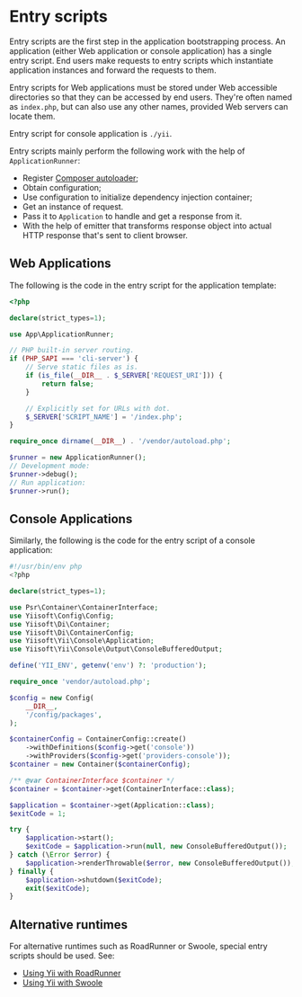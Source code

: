 # Entry scripts

Entry scripts are the first step in the application bootstrapping process. An application (either
Web application or console application) has a single entry script. End users make requests to
entry scripts which instantiate application instances and forward the requests to them.

Entry scripts for Web applications must be stored under Web accessible directories so that they
can be accessed by end users. They're often named as `index.php`, but can also use any other names,
provided Web servers can locate them.

Entry script for console application is `./yii`.

Entry scripts mainly perform the following work with the help of `ApplicationRunner`:

* Register [Composer autoloader](https://getcomposer.org/doc/01-basic-usage.md#autoloading);
* Obtain configuration;
* Use configuration to initialize dependency injection container;
* Get an instance of request.
* Pass it to `Application` to handle and get a response from it.
* With the help of emitter that transforms response object into actual HTTP response that's sent to client browser.

## Web Applications <span id="web-applications"></span>

The following is the code in the entry script for the application template:

```php
<?php

declare(strict_types=1);

use App\ApplicationRunner;

// PHP built-in server routing.
if (PHP_SAPI === 'cli-server') {
    // Serve static files as is.
    if (is_file(__DIR__ . $_SERVER['REQUEST_URI'])) {
        return false;
    }

    // Explicitly set for URLs with dot.
    $_SERVER['SCRIPT_NAME'] = '/index.php';
}

require_once dirname(__DIR__) . '/vendor/autoload.php';

$runner = new ApplicationRunner();
// Development mode:
$runner->debug();
// Run application:
$runner->run();
```


## Console Applications <span id="console-applications"></span>

Similarly, the following is the code for the entry script of a console application:

```php
#!/usr/bin/env php
<?php

declare(strict_types=1);

use Psr\Container\ContainerInterface;
use Yiisoft\Config\Config;
use Yiisoft\Di\Container;
use Yiisoft\Di\ContainerConfig;
use Yiisoft\Yii\Console\Application;
use Yiisoft\Yii\Console\Output\ConsoleBufferedOutput;

define('YII_ENV', getenv('env') ?: 'production');

require_once 'vendor/autoload.php';

$config = new Config(
    __DIR__,
    '/config/packages',
);

$containerConfig = ContainerConfig::create()
    ->withDefinitions($config->get('console'))
    ->withProviders($config->get('providers-console'));
$container = new Container($containerConfig);

/** @var ContainerInterface $container */
$container = $container->get(ContainerInterface::class);

$application = $container->get(Application::class);
$exitCode = 1;

try {
    $application->start();
    $exitCode = $application->run(null, new ConsoleBufferedOutput());
} catch (\Error $error) {
    $application->renderThrowable($error, new ConsoleBufferedOutput());
} finally {
    $application->shutdown($exitCode);
    exit($exitCode);
}
```

## Alternative runtimes

For alternative runtimes such as RoadRunner or Swoole, special entry scripts should be used. See:

- [Using Yii with RoadRunner](../tutorial/using-yii-with-roadrunner.md)
- [Using Yii with Swoole](../tutorial/using-yii-with-swoole.md)
